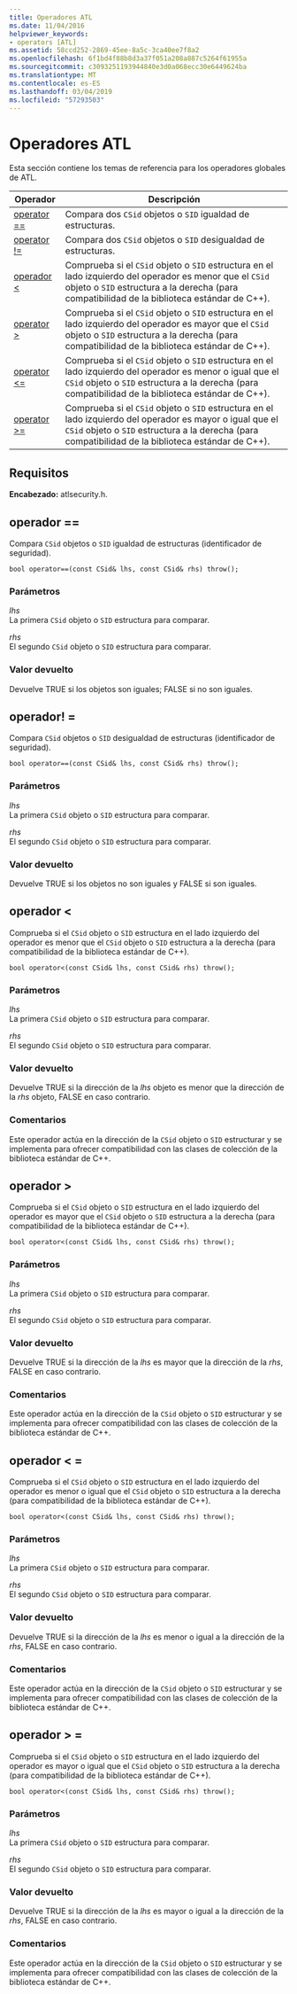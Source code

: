 ```yaml
---
title: Operadores ATL
ms.date: 11/04/2016
helpviewer_keywords:
- operators [ATL]
ms.assetid: 58ccd252-2869-45ee-8a5c-3ca40ee7f8a2
ms.openlocfilehash: 6f1bd4f88b8d3a37f051a208a887c5264f61955a
ms.sourcegitcommit: c3093251193944840e3d0a068ecc30e6449624ba
ms.translationtype: MT
ms.contentlocale: es-ES
ms.lasthandoff: 03/04/2019
ms.locfileid: "57293503"
---
```

# <a name="atl-operators"></a>Operadores ATL

Esta sección contiene los temas de referencia para los operadores globales de ATL.

|Operador|Descripción|
|--------------|-----------------|
|[operator ==](#operator_eq_eq)|Compara dos `CSid` objetos o `SID` igualdad de estructuras.|
|[operator !=](#operator_neq)|Compara dos `CSid` objetos o `SID` desigualdad de estructuras.|
|[operador <](#operator_lt)|Comprueba si el `CSid` objeto o `SID` estructura en el lado izquierdo del operador es menor que el `CSid` objeto o `SID` estructura a la derecha (para compatibilidad de la biblioteca estándar de C++).|
|[operator >](#operator_gt)|Comprueba si el `CSid` objeto o `SID` estructura en el lado izquierdo del operador es mayor que el `CSid` objeto o `SID` estructura a la derecha (para compatibilidad de la biblioteca estándar de C++).|
|[operator <=](#operator_lt__eq)|Comprueba si el `CSid` objeto o `SID` estructura en el lado izquierdo del operador es menor o igual que el `CSid` objeto o `SID` estructura a la derecha (para compatibilidad de la biblioteca estándar de C++).|
|[operator >=](#operator_gt__eq)|Comprueba si el `CSid` objeto o `SID` estructura en el lado izquierdo del operador es mayor o igual que el `CSid` objeto o `SID` estructura a la derecha (para compatibilidad de la biblioteca estándar de C++).|

## <a name="requirements"></a>Requisitos

**Encabezado:** atlsecurity.h.

##  <a name="operator_eq_eq"></a>  operador ==

Compara `CSid` objetos o `SID` igualdad de estructuras (identificador de seguridad).

```
bool operator==(const CSid& lhs, const CSid& rhs) throw();
```

### <a name="parameters"></a>Parámetros

*lhs*<br/>
La primera `CSid` objeto o `SID` estructura para comparar.

*rhs*<br/>
El segundo `CSid` objeto o `SID` estructura para comparar.

### <a name="return-value"></a>Valor devuelto

Devuelve TRUE si los objetos son iguales; FALSE si no son iguales.

##  <a name="operator_neq"></a>  operador! =

Compara `CSid` objetos o `SID` desigualdad de estructuras (identificador de seguridad).

```
bool operator==(const CSid& lhs, const CSid& rhs) throw();
```

### <a name="parameters"></a>Parámetros

*lhs*<br/>
La primera `CSid` objeto o `SID` estructura para comparar.

*rhs*<br/>
El segundo `CSid` objeto o `SID` estructura para comparar.

### <a name="return-value"></a>Valor devuelto

Devuelve TRUE si los objetos no son iguales y FALSE si son iguales.

##  <a name="operator_lt"></a>  operador <

Comprueba si el `CSid` objeto o `SID` estructura en el lado izquierdo del operador es menor que el `CSid` objeto o `SID` estructura a la derecha (para compatibilidad de la biblioteca estándar de C++).

```
bool operator<(const CSid& lhs, const CSid& rhs) throw();
```

### <a name="parameters"></a>Parámetros

*lhs*<br/>
La primera `CSid` objeto o `SID` estructura para comparar.

*rhs*<br/>
El segundo `CSid` objeto o `SID` estructura para comparar.

### <a name="return-value"></a>Valor devuelto

Devuelve TRUE si la dirección de la *lhs* objeto es menor que la dirección de la *rhs* objeto, FALSE en caso contrario.

### <a name="remarks"></a>Comentarios

Este operador actúa en la dirección de la `CSid` objeto o `SID` estructurar y se implementa para ofrecer compatibilidad con las clases de colección de la biblioteca estándar de C++.

##  <a name="operator_gt"></a>  operador >

Comprueba si el `CSid` objeto o `SID` estructura en el lado izquierdo del operador es mayor que el `CSid` objeto o `SID` estructura a la derecha (para compatibilidad de la biblioteca estándar de C++).

```
bool operator<(const CSid& lhs, const CSid& rhs) throw();
```

### <a name="parameters"></a>Parámetros

*lhs*<br/>
La primera `CSid` objeto o `SID` estructura para comparar.

*rhs*<br/>
El segundo `CSid` objeto o `SID` estructura para comparar.

### <a name="return-value"></a>Valor devuelto

Devuelve TRUE si la dirección de la *lhs* es mayor que la dirección de la *rhs*, FALSE en caso contrario.

### <a name="remarks"></a>Comentarios

Este operador actúa en la dirección de la `CSid` objeto o `SID` estructurar y se implementa para ofrecer compatibilidad con las clases de colección de la biblioteca estándar de C++.

##  <a name="operator_lt__eq"></a>  operador < =

Comprueba si el `CSid` objeto o `SID` estructura en el lado izquierdo del operador es menor o igual que el `CSid` objeto o `SID` estructura a la derecha (para compatibilidad de la biblioteca estándar de C++).

```
bool operator<(const CSid& lhs, const CSid& rhs) throw();
```

### <a name="parameters"></a>Parámetros

*lhs*<br/>
La primera `CSid` objeto o `SID` estructura para comparar.

*rhs*<br/>
El segundo `CSid` objeto o `SID` estructura para comparar.

### <a name="return-value"></a>Valor devuelto

Devuelve TRUE si la dirección de la *lhs* es menor o igual a la dirección de la *rhs*, FALSE en caso contrario.

### <a name="remarks"></a>Comentarios

Este operador actúa en la dirección de la `CSid` objeto o `SID` estructurar y se implementa para ofrecer compatibilidad con las clases de colección de la biblioteca estándar de C++.

##  <a name="operator_gt__eq"></a>  operador > =

Comprueba si el `CSid` objeto o `SID` estructura en el lado izquierdo del operador es mayor o igual que el `CSid` objeto o `SID` estructura a la derecha (para compatibilidad de la biblioteca estándar de C++).

```
bool operator<(const CSid& lhs, const CSid& rhs) throw();
```

### <a name="parameters"></a>Parámetros

*lhs*<br/>
La primera `CSid` objeto o `SID` estructura para comparar.

*rhs*<br/>
El segundo `CSid` objeto o `SID` estructura para comparar.

### <a name="return-value"></a>Valor devuelto

Devuelve TRUE si la dirección de la *lhs* es mayor o igual a la dirección de la *rhs*, FALSE en caso contrario.

### <a name="remarks"></a>Comentarios

Este operador actúa en la dirección de la `CSid` objeto o `SID` estructurar y se implementa para ofrecer compatibilidad con las clases de colección de la biblioteca estándar de C++.
